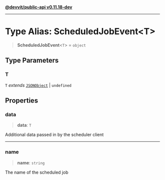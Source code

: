 [**@devvit/public-api v0.11.18-dev**](../README.md)

---

# Type Alias: ScheduledJobEvent\<T\>

> **ScheduledJobEvent**\<`T`\> = `object`

## Type Parameters

### T

`T` _extends_ [`JSONObject`](JSONObject.md) \| `undefined`

## Properties

<a id="data"></a>

### data

> **data**: `T`

Additional data passed in by the scheduler client

---

<a id="name"></a>

### name

> **name**: `string`

The name of the scheduled job
